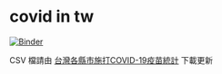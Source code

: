# covid in tw

[![Binder](https://mybinder.org/badge_logo.svg)](https://mybinder.org/v2/gh/qrtt1/my-covid-stats.git/HEAD)

CSV 檔請由 [台灣各縣市施打COVID-19疫苗統計](https://covid-19.nchc.org.tw/dt_002-csse_covid_19_daily_reports_vaccine_city2.php) 下載更新

